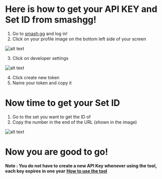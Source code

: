 # Here is how to get your API KEY and Set ID from smashgg!
1. Go to [smash.gg](https://smash.gg/) and log in!
2. Click on your profile image on the bottom left side of your screen

![alt text](https://media.discordapp.net/attachments/775248529500536842/785843041696219136/unknown.png)

3. Click on developer settings

![alt text](https://media.discordapp.net/attachments/775248529500536842/785843349277114368/unknown.png)

4. Click create new token
5. Name your token and copy it

# Now time to get your Set ID
1. Go to the set you want to get the ID of
2. Copy the number in the end of the URL (shown in the image)

![alt text](https://media.discordapp.net/attachments/777974444005261372/785786887196901416/unknown.png)

# Now you are good to go!
**Note : You do not have to create a new API Key whenever using the tool, each key expires in one year**
[**How to use the tool**](https://github.com/AivinXJ/smashgg-score-changer/blob/main/README.md)
